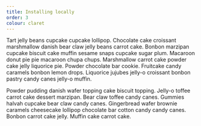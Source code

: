```yaml
---
title: Installing locally
order: 3
colour: claret
---
```


Tart jelly beans cupcake cupcake lollipop. Chocolate cake croissant
marshmallow danish bear claw jelly beans carrot cake. Bonbon marzipan
cupcake biscuit cake muffin sesame snaps cupcake sugar plum. Macaroon
donut pie pie macaroon chupa chups. Marshmallow carrot cake powder cake
jelly liquorice pie. Powder chocolate bar cookie. Fruitcake candy caramels
bonbon lemon drops. Liquorice jujubes jelly-o croissant bonbon pastry
candy canes jelly-o muffin.

Powder pudding danish wafer topping cake biscuit topping. Jelly-o toffee
carrot cake dessert marzipan. Bear claw toffee candy canes. Gummies halvah
cupcake bear claw candy canes. Gingerbread wafer brownie caramels
cheesecake lollipop chocolate bar cotton candy candy canes. Bonbon carrot
cake jelly. Muffin cake carrot cake.
